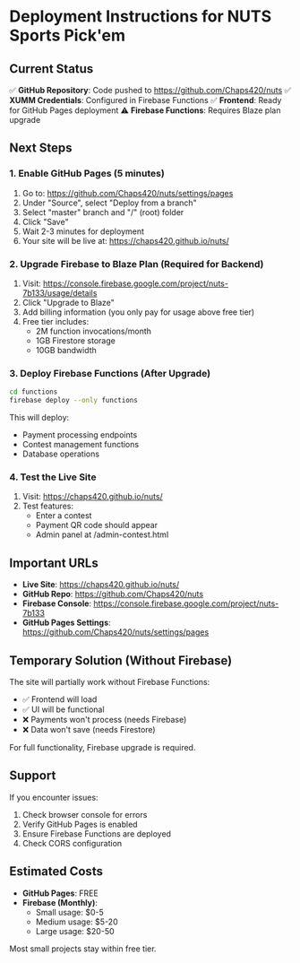 # Deployment Instructions for NUTS Sports Pick'em

## Current Status

✅ **GitHub Repository**: Code pushed to https://github.com/Chaps420/nuts
✅ **XUMM Credentials**: Configured in Firebase Functions
✅ **Frontend**: Ready for GitHub Pages deployment
⚠️ **Firebase Functions**: Requires Blaze plan upgrade

## Next Steps

### 1. Enable GitHub Pages (5 minutes)

1. Go to: https://github.com/Chaps420/nuts/settings/pages
2. Under "Source", select "Deploy from a branch"
3. Select "master" branch and "/" (root) folder
4. Click "Save"
5. Wait 2-3 minutes for deployment
6. Your site will be live at: https://chaps420.github.io/nuts/

### 2. Upgrade Firebase to Blaze Plan (Required for Backend)

1. Visit: https://console.firebase.google.com/project/nuts-7b133/usage/details
2. Click "Upgrade to Blaze"
3. Add billing information (you only pay for usage above free tier)
4. Free tier includes:
   - 2M function invocations/month
   - 1GB Firestore storage
   - 10GB bandwidth

### 3. Deploy Firebase Functions (After Upgrade)

```bash
cd functions
firebase deploy --only functions
```

This will deploy:
- Payment processing endpoints
- Contest management functions
- Database operations

### 4. Test the Live Site

1. Visit: https://chaps420.github.io/nuts/
2. Test features:
   - Enter a contest
   - Payment QR code should appear
   - Admin panel at /admin-contest.html

## Important URLs

- **Live Site**: https://chaps420.github.io/nuts/
- **GitHub Repo**: https://github.com/Chaps420/nuts
- **Firebase Console**: https://console.firebase.google.com/project/nuts-7b133
- **GitHub Pages Settings**: https://github.com/Chaps420/nuts/settings/pages

## Temporary Solution (Without Firebase)

The site will partially work without Firebase Functions:
- ✅ Frontend will load
- ✅ UI will be functional
- ❌ Payments won't process (needs Firebase)
- ❌ Data won't save (needs Firestore)

For full functionality, Firebase upgrade is required.

## Support

If you encounter issues:
1. Check browser console for errors
2. Verify GitHub Pages is enabled
3. Ensure Firebase Functions are deployed
4. Check CORS configuration

## Estimated Costs

- **GitHub Pages**: FREE
- **Firebase (Monthly)**:
  - Small usage: $0-5
  - Medium usage: $5-20
  - Large usage: $20-50

Most small projects stay within free tier.
